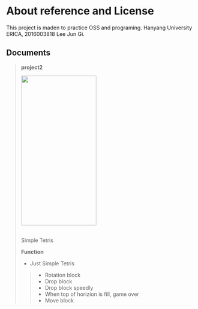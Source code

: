 About reference and License
===========================
This project is maden to practice OSS and programing.
Hanyang University ERICA, 2016003818 Lee Jun Gi.

Documents
---------

> **project2**
>
> <img src="http://i64.tinypic.com/amphq8.png" height = "400" width = "200"> <br></br>
> 
> Simple Tetris
>
> **Function**
> - Just Simple Tetris
> > - Rotation block
> > - Drop block
> > - Drop block speedly
> > - When top of horizion is fill, game over
> > - Move block

